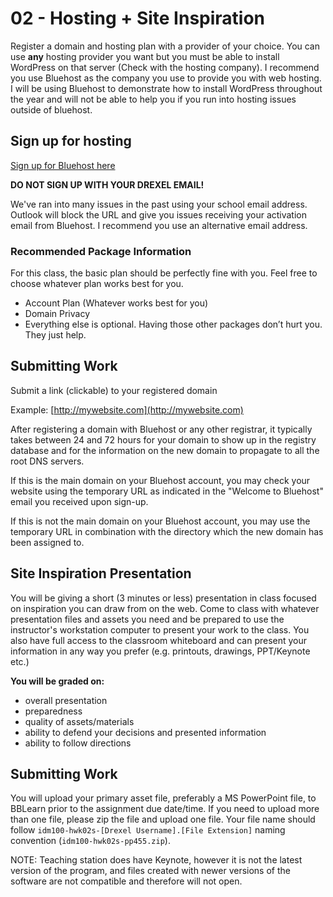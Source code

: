 # 02 - Hosting + Site Inspiration

Register a domain and hosting plan with a provider of your choice. 
You can use **any** hosting provider you want but you must be able to install WordPress on that server (Check with the hosting company). I recommend you use Bluehost as the company you use to provide you with web hosting. I will be using Bluehost to demonstrate how to install WordPress throughout the year and will not be able to help you if you run into hosting issues outside of bluehost. 


## Sign up for hosting
[Sign up for Bluehost here](https://www.bluehost.com/track/mrpaulphan)

**DO NOT SIGN UP WITH YOUR DREXEL EMAIL!** 

We've ran into many issues in the past using your school email address. Outlook will block the URL and give you issues receiving your activation email from Bluehost. I recommend you use an alternative email address. 

### Recommended Package Information 

For this class, the basic plan should be perfectly fine with you. Feel free to choose whatever plan works best for you. 

- Account Plan (Whatever works best for you)
- Domain Privacy 
- Everything else is optional. Having those other packages don’t hurt you. They just help. 

## Submitting Work
Submit a link (clickable) to your registered domain 

Example: [http://mywebsite.com](http://mywebsite.com)

After registering a domain with Bluehost or any other registrar, it typically takes between 24 and 72 hours for your domain to show up in the registry database and for the information on the new domain to propagate to all the root DNS servers.

If this is the main domain on your Bluehost account, you may check your website using the temporary URL as indicated in the "Welcome to Bluehost" email you received upon sign-up.

If this is not the main domain on your Bluehost account, you may use the temporary URL in combination with the directory which the new domain has been assigned to.



## Site Inspiration Presentation 
You will be giving a short (3 minutes or less) presentation in class focused on inspiration you can draw from on the web. Come to class with whatever presentation files and assets you need and be prepared to use the instructor's workstation computer to present your work to the class. You also have full access to the classroom whiteboard and can present your information in any way you prefer (e.g. printouts, drawings, PPT/Keynote etc.)

**You will be graded on:**

- overall presentation
- preparedness
- quality of assets/materials
- ability to defend your decisions and presented information
- ability  to follow directions


## Submitting Work

You will upload your primary asset file, preferably a MS PowerPoint file, to BBLearn prior to the assignment due date/time. If you need to upload more than one file, please zip the file and upload one file. Your file name should follow `idm100-hwk02s-[Drexel Username].[File Extension]` naming convention (`idm100-hwk02s-pp455.zip`). 

NOTE: Teaching station does have Keynote, however it is not the latest version of the program, and files created with newer versions of the software are not compatible and therefore will not open.
